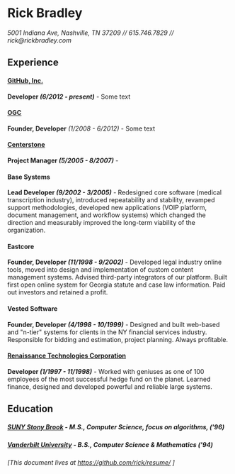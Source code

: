 # Rick Bradley

_5001 Indiana Ave, Nashville, TN 37209 // 615.746.7829 // rick@rickbradley.com_

## Experience

#### [GitHub, Inc.](https://github.com/)

**Developer _(6/2012 - present)_** - Some text

#### [OGC](http://www.ogtastic.com/)

**Founder, Developer** _(1/2008 - 6/2012)_ - Some text

#### [Centerstone](https://www.centerstone.org/)

**Project Manager _(5/2005 - 8/2007)_** -

#### Base Systems

**Lead Developer _(9/2002 - 3/2005)_** - Redesigned core software (medical transcription industry), introduced repeatability and stability, revamped support methodologies, developed new applications (VOIP platform, document management, and workflow systems) which changed the direction and measurably improved the long-term viability of the organization.

#### Eastcore

**Founder, Developer _(11/1998 - 9/2002)_** - Developed legal industry online tools, moved into design and implementation of custom content management systems. Advised third-party integrators of our platform. Built first open online system for Georgia statute and case law information. Paid out investors and retained a profit.

#### Vested Software

**Founder, Developer _(4/1998 - 10/1999)_** - Designed and built web-based and "n-tier" systems for clients in the NY financial services industry. Responsible for bidding and estimation, project planning. Always profitable.

#### [Renaissance Technologies Corporation](http://en.wikipedia.org/wiki/Renaissance_Technologies)

**Developer _(1/1997 - 11/1998)_** - Worked with geniuses as one of 100 employees of the most successful hedge fund on the planet. Learned finance, designed and developed powerful and reliable large systems.

## Education

##### [SUNY Stony Brook]() - **M.S., Computer Science, focus on algorithms**, _('96)_

##### [Vanderbilt University]() - **B.S., Computer Science & Mathematics** _('94)_

_[This document lives at https://github.com/rick/resume/ ]_

